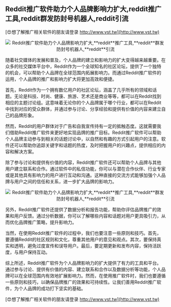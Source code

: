 ## **Reddit推广软件助力个人品牌影响力扩大,**reddit**推广工具,**reddit**群发防封号机器人,**reddit**引流**

[😍想了解推广相关软件的朋友请登录 http://www.vst.tw](http://www.vst.tw)

 <center><img src="https://vst.tw/MP4/tuiguang/png/5.png" alt="Reddit推广软件助力个人品牌影响力扩大,**reddit**推广工具,**reddit**群发防封号机器人,**reddit**引流"></center>

随着社交媒体的发展和普及，个人品牌的建立和影响力的扩大变得越来越重要。在众多的社交媒体平台中，Reddit作为一个全球知名的社区论坛，提供了一个独特的机会，可以帮助个人品牌在全球范围内拓展影响力。而通过Reddit推广软件的运用，个人品牌的推广和影响力扩大将更加高效和便捷。

首先，Reddit作为一个拥有数亿用户的社区论坛，涵盖了几乎所有的领域和话题。无论是科技、时尚、健康、旅游、艺术还是商业等等，都可以在Reddit找到相应的主题讨论组。这意味着无论你的个人品牌属于哪个行业，都可以在Reddit中找到对应的受众群体，并通过参与讨论、分享经验和提供有价值的内容来建立自己的品牌形象。

然而，Reddit的用户群体对于广告和自我宣传持有一定的抵触态度。这就需要我们借助Reddit推广软件来更好地实现品牌的推广目标。Reddit推广软件可以帮助个人品牌主动参与到相关的话题讨论中，以自然和有趣的方式引起用户的注意。软件还可以帮助你追踪关键字和话题的热度，及时把握用户的兴趣点，提供相应的内容和解决方案。

除了参与讨论和提供有价值的内容，Reddit推广软件还可以帮助个人品牌与其他用户建立联系和合作。通过软件中的私信功能，你可以与潜在合作伙伴、行业专家或是其他具有影响力的用户进行互动和沟通。这种直接的交流方式能够加强个人品牌与用户之间的信任和关系，进一步扩大品牌的影响力。

 <center><img src="https://vst.tw/MP4/tuiguang/png/5.png" alt="Reddit推广软件助力个人品牌影响力扩大,**reddit**推广工具,**reddit**群发防封号机器人,**reddit**引流"></center>

另外，Reddit推广软件还提供了数据分析和报告功能，帮助你评估品牌推广的效果和用户反馈。通过分析数据，你可以了解哪些内容和话题对用户更具吸引力，从而优化品牌推广策略，提升影响力。

当然，在使用Reddit推广软件的过程中，我们也要注意一些原则和技巧。首先，要遵循Reddit的社区规则和文化，尊重其他用户的意见和观点。其次，要保持真实和透明，避免过度宣传和误导用户。最后，要定期更新和发布内容，保持活跃度，与用户保持互动。

综上所述，Reddit推广软件为个人品牌影响力的扩大提供了有力的工具和平台。通过参与讨论、提供有价值的内容、建立联系和合作以及数据分析等功能，个人品牌可以在全球范围内有效地扩展影响力。然而，在使用推广软件时，我们也要遵循一些原则和技巧，以确保品牌推广的效果和可持续性。让我们善用Reddit推广软件，为个人品牌的成功打下坚实的基础。

[😍想了解推广相关软件的朋友请登录 http://www.vst.tw](http://www.vst.tw)




